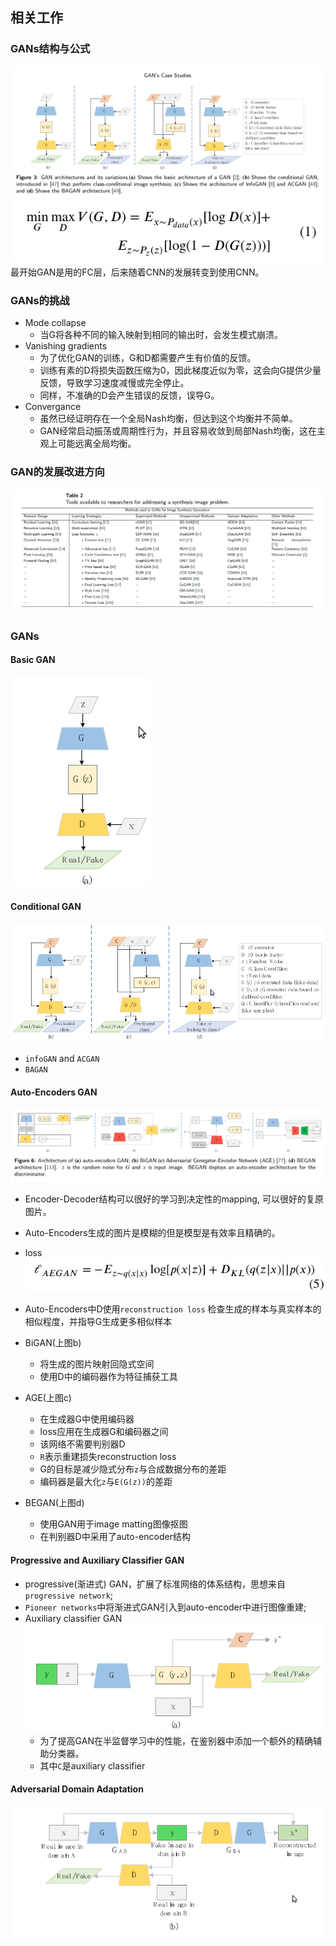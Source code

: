 ## 相关工作
### GANs结构与公式
![F3](./imgs/GAN-Survey/F3.png) 
![e1](./imgs/GAN-Survey/e1.png) 
最开始GAN是用的FC层，后来随着CNN的发展转变到使用CNN。

### GANs的挑战
- Mode collapse
  * 当G将各种不同的输入映射到相同的输出时，会发生模式崩溃。
- Vanishing gradients
  * 为了优化GAN的训练，G和D都需要产生有价值的反馈。
  * 训练有素的D将损失函数压缩为0，因此梯度近似为零，这会向G提供少量反馈，导致学习速度减慢或完全停止。
  * 同样，不准确的D会产生错误的反馈，误导G。
- Convergance
  * 虽然已经证明存在一个全局Nash均衡，但达到这个均衡并不简单。
  * GAN经常启动振荡或周期性行为，并且容易收敛到局部Nash均衡，这在主观上可能远离全局均衡。


### GAN的发展改进方向
![T2](./imgs/GAN-Survey/T2.png)

### GANs
#### Basic GAN
![F3.a](./imgs/GAN-Survey/F3.a.png)
#### Conditional GAN
![F3.bcd](./imgs/GAN-Survey/F3.bcd.png)
- `infoGAN` and `ACGAN`
- `BAGAN`

#### Auto-Encoders GAN
![F6](./imgs/GAN-Survey/F6.png)
- Encoder-Decoder结构可以很好的学习到决定性的mapping, 可以很好的复原图片。
- Auto-Encoders生成的图片是模糊的但是模型是有效率且精确的。
- loss
  ![e5](./imgs/GAN-Survey/e5.png)
- Auto-Encoders中D使用`reconstruction loss` 检查生成的样本与真实样本的相似程度，并指导G生成更多相似样本

- BiGAN(上图b)
  * 将生成的图片映射回隐式空间
  * 使用D中的编码器作为特征捕获工具
- AGE(上图c)
  * 在生成器G中使用编码器
  * loss应用在生成器G和编码器之间
  * 该网络不需要判别器D
  * `R`表示重建损失reconstruction loss
  * G的目标是减少隐式分布`z`与合成数据分布的差距
  * 编码器是最大化`z`与`E(G(z))`的差距
- BEGAN(上图d)
  * 使用GAN用于image matting图像抠图
  * 在判别器D中采用了auto-encoder结构

#### Progressive and Auxiliary Classifier GAN
- progressive(渐进式) GAN，扩展了标准网络的体系结构，思想来自`progressive network`;
- `Pioneer networks`中将渐进式GAN引入到auto-encoder中进行图像重建;
- Auxiliary  classifier GAN
  ![F7.a](./imgs/GAN-Survey/F7.a.png)
  * 为了提高GAN在半监督学习中的性能，在鉴别器中添加一个额外的精确辅助分类器。
  * 其中`C`是auxiliary classifier

#### Adversarial Domain Adaptation
![F7.b](./imgs/GAN-Survey/F7.b.png)
